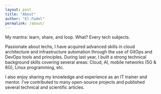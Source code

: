 ```yaml
---
layout: post
title: "About"
author: "El-Fadel"
permalink: /about/
---
```


My mantra: learn, share, and loop. What? Every tech subjects.

Passionate about techs, I have acquired advanced skills in cloud architecture and infrastructure automation through the use of GitOps and DevOps tools and principles. During last year, I built a strong technical background skills covering several areas: Cloud, AI, mobile networks (5G & 6G), Linux programming, etc.

I also enjoy sharing my knowledge and experience as an IT trainer and mentor. I've contributed to many open-source projects and published several technical and scientific articles.
